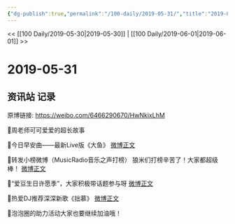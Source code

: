 ```yaml
---
{"dg-publish":true,"permalink":"/100-daily/2019-05-31/","title":"2019-05-31"}
---
```



<< [[100 Daily/2019-05-30\|2019-05-30]] | [[100 Daily/2019-06-01\|2019-06-01]] >>

# 2019-05-31

## 资讯站 记录

原博链接: https://weibo.com/6466290670/HwNkixLhM

🌸周老师可可爱爱的超长故事
[](https://m.weibo.cn/1736988591/4378076760874528)

🌸今日早安曲——最新Live版《大鱼》
[微博正文](https://m.weibo.cn/6466290670/4377912209495595)

🌸转发小榜微博（MusicRadio音乐之声打榜）
狼米们打榜辛苦了！大家都超级棒！
[微博正文](https://m.weibo.cn/6466290670/4377966014730034)

🌸“爱豆生日许愿季”，大家积极带话题参与呀
[微博正文](https://m.weibo.cn/6466290670/4378059769190763)

🌸热爱DJ推荐深深新歌《拙慕》
[微博正文](https://m.weibo.cn/6466290670/4377912209495595)

🌸泡泡圈的助力活动大家也要继续加油哦！
[](https://m.weibo.cn/6625048664/4376973289617409)
